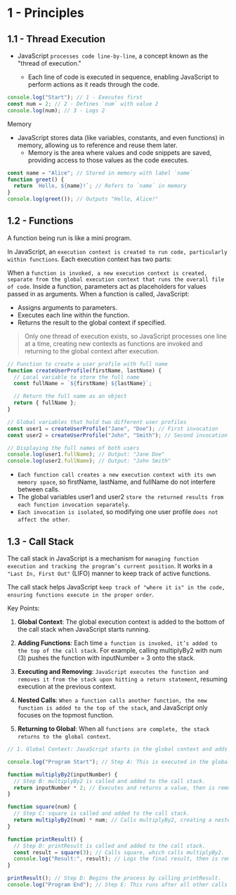 # 1 - Principles

## 1.1 - Thread Execution

- JavaScript `processes code line-by-line`, a concept known as the "thread of execution."

  - Each line of code is executed in sequence, enabling JavaScript to perform actions as it reads through the code.

```js
console.log("Start"); // 1 - Executes first
const num = 2; // 2 - Defines `num` with value 2
console.log(num); // 3 - Logs 2
```

Memory

- JavaScript stores data (like variables, constants, and even functions) in memory, allowing us to reference and reuse them later.
  - Memory is the area where values and code snippets are saved, providing access to those values as the code executes.

```js
const name = "Alice"; // Stored in memory with label `name`
function greet() {
  return `Hello, ${name}!`; // Refers to `name` in memory
}
console.log(greet()); // Outputs "Hello, Alice!"
```

## 1.2 - Functions

A function being run is like a mini program.

In JavaScript, an `execution context is created to run code, particularly within functions`. Each execution context has two parts:

When a `function is invoked, a new execution context is created, separate from the global execution context that runs the overall file of code`. Inside a function, parameters act as placeholders for values passed in as arguments. When a function is called, JavaScript:

- Assigns arguments to parameters.
- Executes each line within the function.
- Returns the result to the global context if specified.

> Only one thread of execution exists, so JavaScript processes one line at a time, creating new contexts as functions are invoked and returning to the global context after execution.

```js
// Function to create a user profile with full name
function createUserProfile(firstName, lastName) {
  // Local variable to store the full name
  const fullName = `${firstName} ${lastName}`;

  // Return the full name as an object
  return { fullName };
}

// Global variables that hold two different user profiles
const user1 = createUserProfile("Jane", "Doe"); // First invocation
const user2 = createUserProfile("John", "Smith"); // Second invocation

// Displaying the full names of both users
console.log(user1.fullName); // Output: "Jane Doe"
console.log(user2.fullName); // Output: "John Smith"
```

- `Each function call creates a new execution context with its own memory space`, so firstName, lastName, and fullName do not interfere between calls.
- The global variables user1 and user2 `store the returned results from each function invocation separately`.
- `Each invocation is isolated`, so modifying one user profile `does not affect the other`.

## 1.3 - Call Stack

The call stack in JavaScript is a mechanism for `managing function execution and tracking the program’s current position`.
It works in a `"Last In, First Out"` (LIFO) manner to keep track of active functions.

The call stack helps JavaScript `keep track of "where it is" in the code, ensuring functions execute in the proper order`.

Key Points:

1. **Global Context**: The global execution context is added to the bottom of the call stack when JavaScript starts running.

2. **Adding Functions**: Each time `a function is invoked, it’s added to the top of the call stack`. For example, calling multiplyBy2 with num (3) pushes the function with inputNumber = 3 onto the stack.

3. **Executing and Removing**: `JavaScript executes the function and removes it from the stack upon hitting a return statement`, resuming execution at the previous context.

4. **Nested Calls**: `When a function calls another function, the new function is added to the top of the stack`, and JavaScript only focuses on the topmost function.

5. **Returning to Global**: When all `functions are complete, the stack returns to the global context`.

```js
// 1. Global Context: JavaScript starts in the global context and adds it to the call stack.

console.log("Program Start"); // Step A: This is executed in the global context.

function multiplyBy2(inputNumber) {
  // Step B: multiplyBy2 is called and added to the call stack.
  return inputNumber * 2; // Executes and returns a value, then is removed from the stack.
}

function square(num) {
  // Step C: square is called and added to the call stack.
  return multiplyBy2(num) * num; // Calls multiplyBy2, creating a nested call.
}

function printResult() {
  // Step D: printResult is called and added to the call stack.
  const result = square(3); // Calls square, which calls multiplyBy2.
  console.log("Result:", result); // Logs the final result, then is removed from the stack.
}

printResult(); // Step D: Begins the process by calling printResult.
console.log("Program End"); // Step E: This runs after all other calls finish.
```
